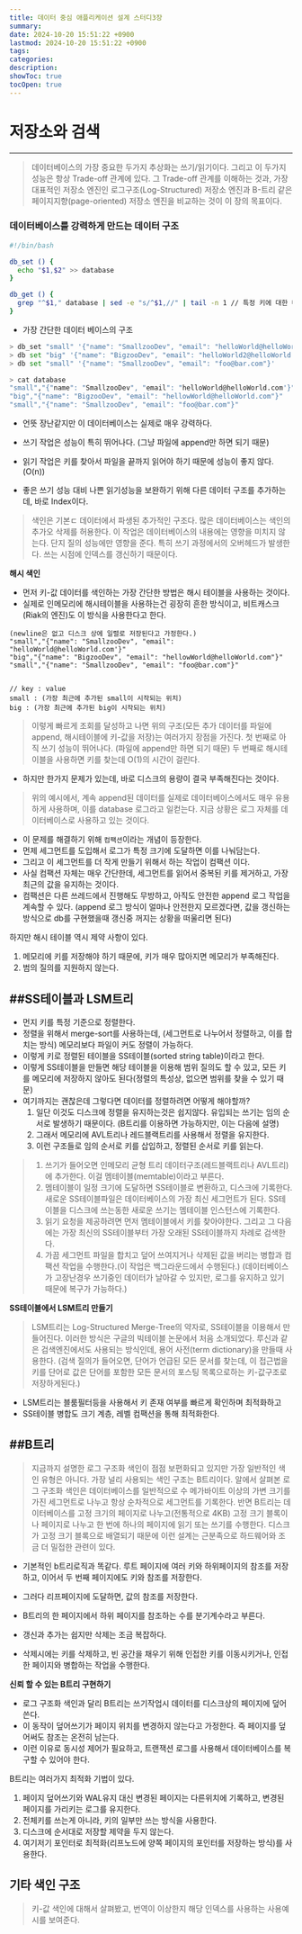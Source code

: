 ```yaml
---
title: 데이터 중심 애플리케이션 설계 스터디3장
summary: 
date: 2024-10-20 15:51:22 +0900
lastmod: 2024-10-20 15:51:22 +0900
tags: 
categories: 
description: 
showToc: true
tocOpen: true
---
```


# 저장소와 검색
---

> 데이터베이스의 가장 중요한 두가지 추상화는 쓰기/읽기이다.
> 그리고 이 두가지 성능은 항상 Trade-off 관계에 있다.
> 그 Trade-off 관계를 이해하는 것과, 가장 대표적인 저장소 엔진인 로그구조(Log-Structured) 저장소 엔진과 B-트리 같은 페이지지향(page-oriented) 
> 저장소 엔진을 비교하는 것이 이 장의 목표이다.

### 데이터베이스를 강력하게 만드는 데이터 구조

```bash
#!/bin/bash

db_set () {
  echo "$1,$2" >> database
}

db_get () {
  grep "^$1," database | sed -e "s/^$1,//" | tail -n 1 // 특정 키에 대한 마지막 값을 가져온다.
}
```

- 가장 간단한 데이터 베이스의 구조

```bash
> db_set "small" '{"name": "SmallzooDev", "email": "helloWorld@helloWorld.com"}'
> db set "big" '{"name": "BigzooDev", "email": "helloWorld2@helloWorld.com"}'
> db set "small" '{"name": "SmallzooDev", "email": "foo@bar.com"}'

> cat database
"small","{"name": "SmallzooDev", "email": "helloWorld@helloWorld.com'}"
"big","{"name": "BigzooDev", "email": "hellowWorld@helloWorld.com"}"
"small","{"name": "SmallzooDev", "email": "foo@bar.com"}"

```

- 언뜻 장난같지만 이 데이터베이스는 실제로 매우 강력하다.
- 쓰기 작업은 성능이 특히 뛰어나다. (그냥 파일에 append만 하면 되기 때문)
- 읽기 작업은 키를 찾아서 파일을 끝까지 읽어야 하기 때문에 성능이 좋지 않다.(O(n))

- 좋은 쓰기 성능 대비 나쁜 읽기성능을 보완하기 위해 다른 데이터 구조를 추가하는데, 바로 Index이다.

> 색인은 기본ㄷ 데이터에서 파생된 추가적인 구조다.
> 많은 데이터베이스는 색인의 추가오 삭제를 허용한다.
> 이 작업은 데이터베이스의 내용에는 영향을 미치지 않는다.
> 단지 질의 성능에만 영향을 준다.
> 특히 쓰기 과정에서의 오버헤드가 발생한다. 쓰는 시점에 인덱스를 갱신하기 때문이다.

**해시 색인**

- 먼저 키-값 데이터를 색인하는 가장 간단한 방법은 해시 테이블을 사용하는 것이다.
- 실제로 인메모리에 해시테이블을 사용하는건 굉장히 흔한 방식이고, 비트캐스크(Riak의 엔진)도 이 방식을 사용한다고 한다.

```
(newline은 없고 디스크 상에 일렬로 저장된다고 가정한다.)
"small","{"name": "SmallzooDev", "email": "helloWorld@helloWorld.com'}" 
"big","{"name": "BigzooDev", "email": "hellowWorld@helloWorld.com"}"
"small","{"name": "SmallzooDev", "email": "foo@bar.com"}"


// key : value 
small : (가장 최근에 추가된 small이 시작되는 위치)
big : (가장 최근에 추가된 big이 시작되는 위치)
```
> 이렇게 빠르게 조회를 달성하고 나면 위의 구조(모든 추가 데이터를 파일에 append, 해시테이블에 키-값을 저장)는 여러가지 장점을 가진다.
> 첫 번째로 아직 쓰기 성능이 뛰어나다. (파일에 append만 하면 되기 때문)
> 두 번째로 해시테이블을 사용하면 키를 찾는데 O(1)의 시간이 걸린다.

- 하지만 한가지 문제가 있는데, 바로 디스크의 용량이 결국 부족해진다는 것이다.
> 위의 예시에서, 계속 append된 데이터를 실제로 데이터베이스에서도 매우 유용하게 사용하며,
> 이를 database 로그라고 일컫는다.
> 지금 상황은 로그 자체를 데이터베이스로 사용하고 있는 것이다.

- 이 문제를 해결하기 위해 `컴팩션`이라는 개념이 등장한다.
- 먼제 세그먼트를 도입해서 로그가 특정 크기에 도달하면 이를 나눠담는다.
- 그리고 이 세그먼트를 더 작게 만들기 위해서 하는 작업이 컴팩션 이다.
- 사실 컴팩션 자체는 매우 간단한데, 세그먼트를 읽어서 중복된 키를 제거하고, 가장 최근의 값을 유지하는 것이다.
- 컴팩션은 다른 쓰레드에서 진행해도 무방하고, 아직도 안전한 append 로그 작업을 계속할 수 있다. (append 로그 방식이 얼마나 안전한지 모르겠다면, 값을 갱신하는 방식으로 db를 구현했을때 갱신중 꺼지는 상황을 떠울리면 된다)

하지만 해시 테이블 역시 제약 사항이 있다.
1. 메모리에 키를 저장해야 하기 때문에, 키가 매우 많아지면 메모리가 부족해진다.
2. 범의 질의를 지원하지 않는다.


##SS테이블과 LSM트리
---

- 먼지 키를 특정 기준으로 정렬한다.
- 정렬을 위해서 merge-sort를 사용하는데, (세그먼트로 나누어서 정렬하고, 이를 합치는 방식) 메모리보다 파일이 커도 정렬이 가능하다.
- 이렇게 키로 정렬된 테이블을 SS테이블(sorted string table)이라고 한다.
- 이렇게 SS테이블을 만들면 해당 테이블을 이용해 범위 질의도 할 수 있고, 모든 키를 메모리에 저장하지 않아도 된다(정렬의 특성상, 없으면 범위를 찾을 수 있기 때문)
- 여기까지는 괜찮은데 그렇다면 데이터를 정렬하려면 어떻게 해야할까?
  1. 일단 이것도 디스크에 정렬을 유지하는것은 쉽지않다. 유입되는 쓰기는 임의 순서로 발생하기 때문이다. (B트리를 이용하면 가능하지만, 이는 다음에 설명)
  2. 그래서 메모리에 AVL트리나 레드블랙트리를 사용해서 정렬을 유지한다.
  3. 이런 구조들로 임의 순서로 키를 삽입하고, 정렬된 순서로 키를 읽는다.

> 1. 쓰기가 들어오면 인메모리 균형 트리 데이터구조(레드블랙트리나 AVL트리)에 추가한다. 이걸 멤테이블(memtable)이라고 부른다.
> 2. 멤테이블이 일정 크기에 도달하면 SS테이블로 변환하고, 디스크에 기록한다. 새로운 SS테이블파일은 데이터베이스의 가장 최신 세그먼트가 된다. SS테이블을 디스크에 쓰는동한 새로운 쓰기는 멤테이블 인스턴스에 기록한다.
> 3. 읽기 요청을 제공하려면 먼저 멤테이블에서 키를 찾아야한다. 그리고 그 다음에는 가장 최신의 SS테이블부터 가장 오래된 SS테이블까지 차례로 검색한다.
> 4. 가끔 세그먼트 파일을 합치고 덮어 쓰여지거나 삭제된 값을 버리는 병합과 컴팩션 작업을 수행한다.(이 작업은 백그라운드에서 수행된다.)
> (데이터베이스가 고장난경우 쓰기중인 데이터가 날아갈 수 있지만, 로그를 유지하고 있기 때문에 복구가 가능하다.)

**SS테이블에서 LSM트리 만들기**
> LSM트리는 Log-Structured Merge-Tree의 약자로, SS테이블을 이용해서 만들어진다.
> 이러한 방식은 구글의 빅테이블 논문에서 처음 소개되었다.
> 루신과 같은 검색엔진에서도 사용되는 방식인데, 용어 사전(term dictionary)을 만들때 사용한다.
> (검색 질의가 들어오면, 단어가 언급된 모든 문서를 찾는데, 이 접근법을 키를 단어로 값은 단어를 포함한 모든 문서의 포스팅 목록으로하는 키-값구조로 저장하게된다.)

- LSM트리는 블룸필터등을 사용해서 키 존재 여부를 빠르게 확인하며 최적화하고
- SS테이블 병합도 크기 계층, 레벨 컴팩션을 통해 최적화한다.


##B트리
---
> 지금까지 설명한 로그 구조화 색인이 점점 보편화되고 있지만 가장 일반적인 색인 유형은 아니다.
> 가장 널리 사용되는 색인 구조는 B트리이다.
> 알에서 살펴본 로그 구조화 색인은 데이터베이스를 일반적으로 수 메가바이트 이상의 가변 크기를 가진 세그먼트로 나누고
> 항상 순차적으로 세그먼트를 기록한다. 반면 B트리는 데이터베이스를 고정 크기의 페이지로 나누고(전통적으로 4KB) 고정 크기 블록이나 페이지로 나누고
> 한 번에 하나의 페이지에 읽기 또는 쓰기를 수행한다.
> 디스크가 고정 크기 블록으로 배열되기 때문에 이런 설계는 근분족으로 하드웨어와 조금 더 밀접한 관련이 있다.

- 기본적인 b트리로직과 똑같다. 루트 페이지에 여러 키와 하위페이지의 참조를 저장하고, 이어서 두 번째 페이지에도 키와 참조를 저장한다.
- 그러다 리프페이지에 도달하면, 값의 참조를 저장한다.

- B트리의 한 페이지에서 하위 페이지를 참조하는 수를 분기계수라고 부른다.
- 갱신과 추가는 쉽지만 삭제는 조금 복잡하다.
- 삭제시에는 키를 삭제하고, 빈 공간을 채우기 위해 인접한 키를 이동시키거나, 인접한 페이지와 병합하는 작업을 수행한다.

**신뢰 할 수 있는 B트리 구현하기**
- 로그 구조화 색인과 달리 B트리는 쓰기작업시 데이터를 디스크상의 페이지에 덮어쓴다.
- 이 동작이 덮어쓰기가 페이지 위치를 변경하지 않는다고 가정한다. 즉 페이지를 덮어써도 참조는 온전히 남는다.
- 이런 이유로 동시성 제어가 필요하고, 트랜잭션 로그를 사용해서 데이터베이스를 복구할 수 있어야 한다.

B트리는 여러가지 최적화 기법이 있다.
1. 페이지 덮어쓰기와 WAL유지 대신 변경된 페이지는 다른위치에 기록하고, 변경된 페이지를 가리키는 로그를 유지한다.
2. 전체키를 쓰는게 아니라, 키의 일부만 쓰는 방식을 사용한다.
3. 디스크에 순서대로 저장할 제약을 두지 않는다.
4. 여기저기 포인터로 최적화(리프노드에 양쪽 페이지의 포인터를 저장하는 방식)를 사용한다.


## 기타 색인 구조
> 키-값 색인에 대해서 살펴봤고,
> 번역이 이상한지 해당 인덱스를 사용하는 사용예시를 보여준다.




